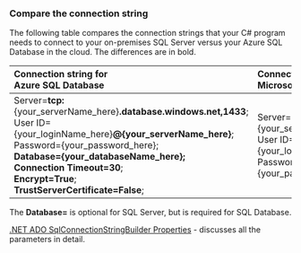 
<!--
includes/sql-database-include-connection-string-30-compare.md

Latest Freshness check:  2015-09-03 , GeneMi.

## Connection string
-->


### Compare the connection string


The following table compares the connection strings that your C# program needs to connect to your on-premises SQL Server versus your Azure SQL Database in the cloud. The differences are in bold.


| Connection string for<br/>Azure SQL Database | Connection string for<br/>Microsoft SQL Server |
| :-- | :-- |
| Server=**tcp:**{your_serverName_here}**.database.windows.net,1433**;<br/>User ID={your_loginName_here}**@{your_serverName_here}**;<br/>Password={your_password_here};<br/>**Database={your_databaseName_here};**<br/>**Connection Timeout=30**;<br/>**Encrypt=True**;<br/>**TrustServerCertificate=False**; | Server={your_serverName_here};<br/>User ID={your_loginName_here};<br/>Password={your_password_here}; |


The **Database=** is optional for SQL Server, but is required for SQL Database.


[.NET ADO SqlConnectionStringBuilder Properties](https://msdn.microsoft.com/library/system.data.sqlclient.sqlconnectionstringbuilder_properties.aspx) - discusses all the parameters in detail.


<!--
These three includes/ files are a sequenced set, but you can pick and choose:

includes/sql-database-include-connection-string-20-portalshots.md
includes/sql-database-include-connection-string-30-compare.md
includes/sql-database-include-connection-string-40-config.md
-->


